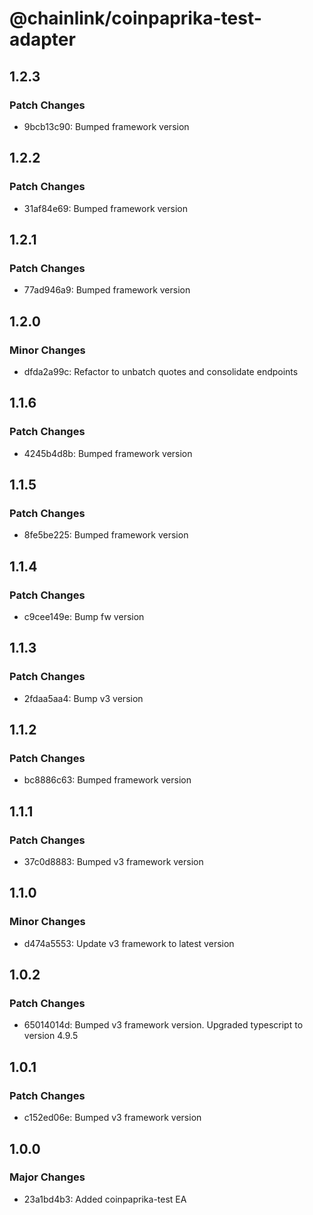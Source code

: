 # @chainlink/coinpaprika-test-adapter

## 1.2.3

### Patch Changes

- 9bcb13c90: Bumped framework version

## 1.2.2

### Patch Changes

- 31af84e69: Bumped framework version

## 1.2.1

### Patch Changes

- 77ad946a9: Bumped framework version

## 1.2.0

### Minor Changes

- dfda2a99c: Refactor to unbatch quotes and consolidate endpoints

## 1.1.6

### Patch Changes

- 4245b4d8b: Bumped framework version

## 1.1.5

### Patch Changes

- 8fe5be225: Bumped framework version

## 1.1.4

### Patch Changes

- c9cee149e: Bump fw version

## 1.1.3

### Patch Changes

- 2fdaa5aa4: Bump v3 version

## 1.1.2

### Patch Changes

- bc8886c63: Bumped framework version

## 1.1.1

### Patch Changes

- 37c0d8883: Bumped v3 framework version

## 1.1.0

### Minor Changes

- d474a5553: Update v3 framework to latest version

## 1.0.2

### Patch Changes

- 65014014d: Bumped v3 framework version. Upgraded typescript to version 4.9.5

## 1.0.1

### Patch Changes

- c152ed06e: Bumped v3 framework version

## 1.0.0

### Major Changes

- 23a1bd4b3: Added coinpaprika-test EA
